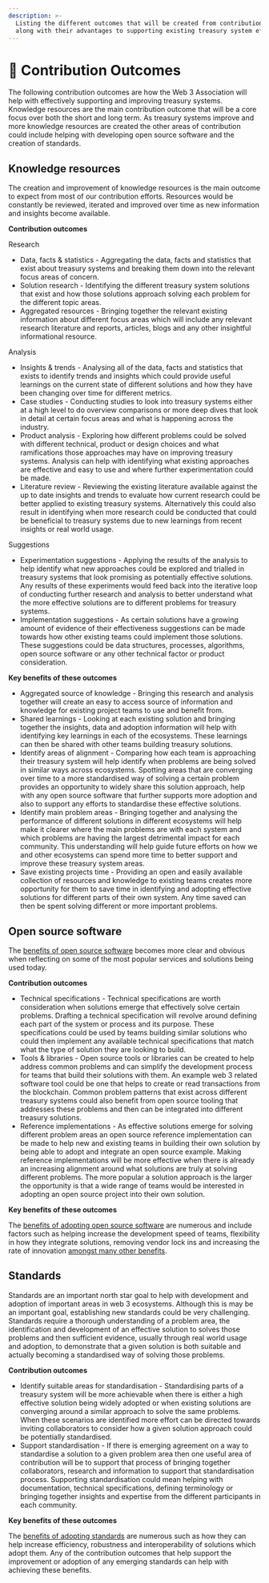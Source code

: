 ```yaml
---
description: >-
  Listing the different outcomes that will be created from contribution efforts
  along with their advantages to supporting existing treasury system efforts
---
```


# 🤲 Contribution Outcomes

The following contribution outcomes are how the Web 3 Association will help with effectively supporting and improving treasury systems. Knowledge resources are the main contribution outcome that will be a core focus over both the short and long term. As treasury systems improve and more knowledge resources are created the other areas of contribution could include helping with developing open source software and the creation of standards.



## **Knowledge resources**

The creation and improvement of knowledge resources is the main outcome to expect from most of our contribution efforts. Resources would be constantly be reviewed, iterated and improved over time as new information and insights become available.



**Contribution outcomes**

Research

* Data, facts & statistics - Aggregating the data, facts and statistics that exist about treasury systems and breaking them down into the relevant focus areas of concern.
* Solution research - Identifying the different treasury system solutions that exist and how those solutions approach solving each problem for the different topic areas.
* Aggregated resources - Bringing together the relevant existing information about different focus areas which will include any relevant research literature and reports, articles, blogs and any other insightful informational resource.

Analysis

* Insights & trends - Analysing all of the data, facts and statistics that exists to identify trends and insights which could provide useful learnings on the current state of different solutions and how they have been changing over time for different metrics.
* Case studies - Conducting studies to look into treasury systems either at a high level to do overview comparisons or more deep dives that look in detail at certain focus areas and what is happening across the industry.
* Product analysis - Exploring how different problems could be solved with different technical, product or design choices and what ramifications those approaches may have on improving treasury systems. Analysis can help with identifying what existing approaches are effective and easy to use and where further experimentation could be made.
* Literature review - Reviewing the existing literature available against the up to date insights and trends to evaluate how current research could be better applied to existing treasury systems. Alternatively this could also result in identifying when more research could be conducted that could be beneficial to treasury systems due to new learnings from recent insights or real world usage.

Suggestions

* Experimentation suggestions - Applying the results of the analysis to help identify what new approaches could be explored and trialled in treasury systems that look promising as potentially effective solutions. Any results of these experiments would feed back into the iterative loop of conducting further research and analysis to better understand what the more effective solutions are to different problems for treasury systems.
* Implementation suggestions - As certain solutions have a growing amount of evidence of their effectiveness suggestions can be made towards how other existing teams could implement those solutions. These suggestions could be data structures, processes, algorithms, open source software or any other technical factor or product consideration.



**Key benefits of these outcomes**

* Aggregated source of knowledge - Bringing this research and analysis together will create an easy to access source of information and knowledge for existing project teams to use and benefit from.
* Shared learnings - Looking at each existing solution and bringing together the insights, data and adoption information will help with identifying key learnings in each of the ecosystems. These learnings can then be shared with other teams building treasury solutions.
* Identify areas of alignment - Comparing how each team is approaching their treasury system will help identify when problems are being solved in similar ways across ecosystems. Spotting areas that are converging over time to a more standardised way of solving a certain problem provides an opportunity to widely share this solution approach, help with any open source software that further supports more adoption and also to support any efforts to standardise these effective solutions.
* Identify main problem areas - Bringing together and analysing the performance of different solutions in different ecosystems will help make it clearer where the main problems are with each system and which problems are having the largest detrimental impact for each community. This understanding will help guide future efforts on how we and other ecosystems can spend more time to better support and improve these treasury system areas.
* Save existing projects time - Providing an open and easily available collection of resources and knowledge to existing teams creates more opportunity for them to save time in identifying and adopting effective solutions for different parts of their own system. Any time saved can then be spent solving different or more important problems.



## **Open source software**

The [benefits of open source software](https://www.notion.so/o/jOQu4b6VLDxaQsg2rVwG/s/zQLAwDu1M3Ts4d7syiK4/approach/contribution-outcomes/open-source-software-overview) becomes more clear and obvious when reflecting on some of the most popular services and solutions being used today.



**Contribution outcomes**

* Technical specifications - Technical specifications are worth consideration when solutions emerge that effectively solve certain problems. Drafting a technical specification will revolve around defining each part of the system or process and its purpose. These specifications could be used by teams building similar solutions who could then implement any available technical specifications that match what the type of solution they are looking to build.
* Tools & libraries - Open source tools or libraries can be created to help address common problems and can simplify the development process for teams that build their solutions with them. An example web 3 related software tool could be one that helps to create or read transactions from the blockchain. Common problem patterns that exist across different treasury systems could also benefit from open source tooling that addresses these problems and then can be integrated into different treasury solutions.
* Reference implementations - As effective solutions emerge for solving different problem areas an open source reference implementation can be made to help new and existing teams in building their own solution by being able to adopt and integrate an open source example. Making reference implementations will be more effective when there is already an increasing alignment around what solutions are truly at solving different problems. The more popular a solution approach is the larger the opportunity is that a wide range of teams would be interested in adopting an open source project into their own solution.



**Key benefits of these outcomes**

The [benefits of adopting open source software](open-source-software-overview.md) are numerous and include factors such as helping increase the development speed of teams, flexibility in how they integrate solutions, removing vendor lock ins and increasing the rate of innovation [amongst many other benefits](open-source-software-overview.md).

###

## **Standards**

Standards are an important north star goal to help with development and adoption of important areas in web 3 ecosystems. Although this is may be an important goal, establishing new standards could be very challenging. Standards require a thorough understanding of a problem area, the identification and development of an effective solution to solves those problems and then sufficient evidence, usually through real world usage and adoption, to demonstrate that a given solution is both suitable and actually becoming a standardised way of solving those problems.



**Contribution outcomes**

* Identify suitable areas for standardisation - Standardising parts of a treasury system will be more achievable when there is either a high effective solution being widely adopted or when existing solutions are converging around a similar approach to solve the same problems. When these scenarios are identified more effort can be directed towards inviting collaborators to consider how a given solution approach could be potentially standardised.
* Support standardisation - If there is emerging agreement on a way to standardise a solution to a given problem area then one useful area of contribution will be to support that process of bringing together collaborators, research and information to support that standardisation process. Supporting standardisation could mean helping with documentation, technical specifications, defining terminology or bringing together insights and expertise from the different participants in each community.



**Key benefits of these outcomes**

The [benefits of adopting standards](standards-overview.md) are numerous such as how they can help increase efficiency, robustness and interoperability of solutions which adopt them. Any of the contribution outcomes that help support the improvement or adoption of any emerging standards can help with achieving these benefits.
